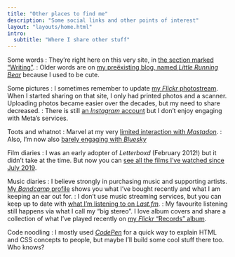 ```yaml
---
title: "Other places to find me"
description: "Some social links and other points of interest"
layout: "layouts/home.html"
intro:
  subtitle: "Where I share other stuff"
---
```


<!-- What does Joshua Kinal like? What music does he listen to? What films has he been watching? -->

Some words
: They’re right here on this very site, in [the section marked “Writing”](/blog).
: Older words are on [my preëxisting blog, named _Little Running Bear_](http://littlerunningbear.com/) because I used to be cute.

Some pictures
: I sometimes remember to update [my _Flickr_ photostream](https://flickr.com/photos/lrb/). When I started sharing on that site, I only had printed photos and a scanner. Uploading photos became easier over the decades, but my need to share decreased.
: There is still [an _Instagram_ account](https://www.instagram.com/sealfur/) but I don’t enjoy engaging with Meta’s services.

Toots and whatnot
: Marvel at my very [limited interaction with _Mastadon_](https://indieweb.social/@sealfur).
: Also, I’m now also [barely engaging with _Bluesky_](https://bsky.app/profile/sealfur.bsky.social)

Film diaries
: I was an early adopter of _Letterboxd_ (February 2012!) but it didn’t take at the time. But now you can [see all the films I’ve watched since July 2019](https://letterboxd.com/sealfur/).

Music diaries
: I believe strongly in purchasing music and supporting artists. [My _Bandcamp_ profile](https://bandcamp.com/sealfur) shows you what I’ve bought recently and what I am keeping an ear out for.
: I don’t use music streaming services, but you can keep up to date with [what I’m listening to on _Last.fm_](https://www.last.fm/user/sealfur).
: My favourite listening still happens via what I call my “big stereo”. I love album covers and share a collection of what I’ve played recently on [my _Flickr_ “Records” album](https://flickr.com/photos/lrb/albums/72157712825444078).

Code noodling
: I mostly used [_CodePen_](https://codepen.io/sealfur/pens/popular) for a quick way to explain HTML and CSS concepts to people, but maybe I’ll build some cool stuff there too. Who knows?
